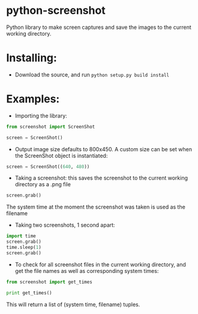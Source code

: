 python-screenshot
=======================
Python library to make screen captures and save the images to the current working directory.

Installing:
===========
- Download the source, and run `python setup.py build install`

Examples:
==========

- Importing the library:

```python
from screenshot import ScreenShot

screen = ScreenShot()
```
- Output image size defaults to 800x450. A custom size can be set when the ScreenShot object is instantiated:

```python
screen = ScreenShot((640, 480))
```
- Taking a screenshot: this saves the screenshot to the current working directory as a .png file

```python
screen.grab()
```
The system time at the moment the screenshot was taken is used as the filename


- Taking two screenshots, 1 second apart:

```python
import time
screen.grab()
time.sleep(1)
screen.grab()
```

- To check for all screenshot files in the current working directory, and get the file names as well as
corresponding system times:

```python
from screenshot import get_times

print get_times()
```

This will return a list of (system time, filename) tuples.
